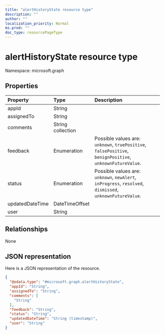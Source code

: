 ```yaml
---
title: "alertHistoryState resource type"
description: ""
author: ""
localization_priority: Normal
ms.prod: ""
doc_type: resourcePageType
---
```


# alertHistoryState resource type


Namespace: microsoft.graph



## Properties
|Property|Type|Description|
|:---|:---|:---|
|appId|String||
|assignedTo|String||
|comments|String collection||
|feedback|Enumeration| Possible values are: `unknown`, `truePositive`, `falsePositive`, `benignPositive`, `unknownFutureValue`.|
|status|Enumeration| Possible values are: `unknown`, `newAlert`, `inProgress`, `resolved`, `dismissed`, `unknownFutureValue`.|
|updatedDateTime|DateTimeOffset||
|user|String||

## Relationships
None

## JSON representation
Here is a JSON representation of the resource.
<!-- {
  "blockType": "resource",
  "@odata.type": "microsoft.graph.alertHistoryState"
}
-->
``` json
{
  "@odata.type": "#microsoft.graph.alertHistoryState",
  "appId": "String",
  "assignedTo": "String",
  "comments": [
    "String"
  ],
  "feedback": "String",
  "status": "String",
  "updatedDateTime": "String (timestamp)",
  "user": "String"
}
```

